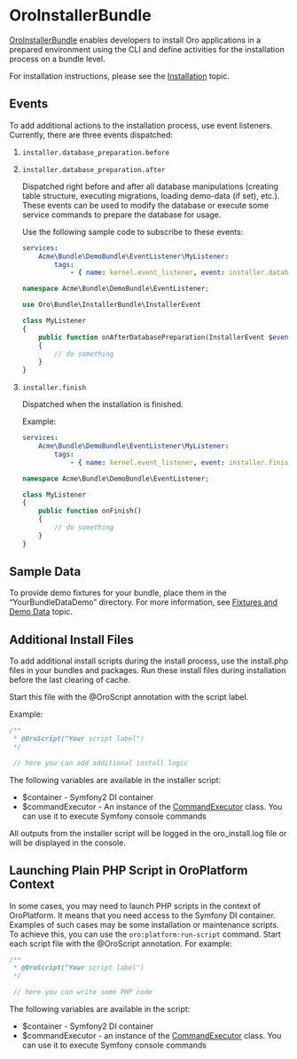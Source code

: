 <a id="bundle-docs-platform-installer-bundle"></a>

# OroInstallerBundle

<a href="https://github.com/oroinc/platform/tree/6.1/src/Oro/Bundle/InstallerBundle" target="_blank">OroInstallerBundle</a> enables developers to install Oro applications in a prepared environment using the CLI and define activities for the installation process on a bundle level.

For installation instructions, please see the [Installation](../../../backend/setup/installation.md#install-for-dev) topic.

## Events

To add additional actions to the installation process, use event listeners. Currently, there are three events dispatched:

1. `installer.database_preparation.before`
2. `installer.database_preparation.after`

   Dispatched right before and after all database manipulations (creating table structure, executing migrations, loading demo-data (if set), etc.).
   These events can be used to modify the database or execute some service commands to prepare the database for usage.

   Use the following sample code to subscribe to these events:
   ```yaml
   services:
       Acme\Bundle\DemoBundle\EventListener\MyListener:
           tags:
               - { name: kernel.event_listener, event: installer.database_preparation.after, method: onAfterDatabasePreparation }
   ```

   ```php
   namespace Acme\Bundle\DemoBundle\EventListener;

   use Oro\Bundle\InstallerBundle\InstallerEvent

   class MyListener
   {
       public function onAfterDatabasePreparation(InstallerEvent $event)
       {
           // do something
       }
   }
   ```
3. `installer.finish`

   Dispatched when the installation is finished.

   Example:
   ```yaml
   services:
       Acme\Bundle\DemoBundle\EventListener\MyListener:
           tags:
               - { name: kernel.event_listener, event: installer.finish, method: onFinish }
   ```

   ```php
   namespace Acme\Bundle\DemoBundle\EventListener;

   class MyListener
   {
       public function onFinish()
       {
           // do something
       }
   }
   ```

## Sample Data

To provide demo fixtures for your bundle, place them in the “YourBundleDataDemo” directory. For more information, see [Fixtures and Demo Data](../../../backend/entities-data-management/data-fixtures.md#entities-data-management-fixtures) topic.

## Additional Install Files

To add additional install scripts during the install process, use the install.php files in your bundles and packages.
Run these install files during installation before the last clearing of cache.

Start this file with the @OroScript annotation with the script label.

Example:

```php
/**
 * @OroScript("Your script label")
 */

 // here you can add additional install logic
```

The following variables are available in the installer script:

- $container - Symfony2 DI container
- $commandExecutor - An instance of the <a href="https://github.com/oroinc/platform/tree/6.1/src/Oro/Bundle/InstallerBundle/CommandExecutor.php" target="_blank">CommandExecutor</a> class. You can use it to execute Symfony console commands

All outputs from the installer script will be logged in the oro_install.log file or will be displayed in the console.

## Launching Plain PHP Script in OroPlatform Context

In some cases, you may need to launch PHP scripts in the context of OroPlatform. It means that you need access to the Symfony DI container. Examples of such cases may be some installation or maintenance scripts. To achieve this, you can use the `oro:platform:run-script` command. Start each script file with the @OroScript annotation. For example:

```php
/**
 * @OroScript("Your script label")
 */

 // here you can write some PHP code
```

The following variables are available in the script:

- $container - Symfony2 DI container
- $commandExecutor - an instance of the <a href="https://github.com/oroinc/platform/tree/6.1/src/Oro/Bundle/InstallerBundle/CommandExecutor.php" target="_blank">CommandExecutor</a> class. You can use it to execute Symfony console commands

<!-- Frontend -->
